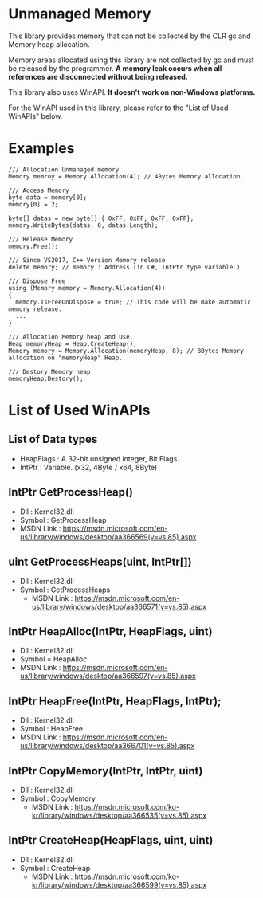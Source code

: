 # Unmanaged Memory
This library provides memory that can not be collected by the CLR gc and Memory heap allocation.


Memory areas allocated using this library are not collected by gc and must be released by the programmer. **A memory leak occurs when all references are disconnected without being released.**


This library also uses WinAPI. **It doesn't work on non-Windows platforms.**


For the WinAPI used in this library, please refer to the "List of Used WinAPIs" below.

# Examples
```
/// Allocation Unmanaged memory
Memory memroy = Memory.Allocation(4); // 4Bytes Memory allocation.
```

```
/// Access Memory
byte data = memory[0];
memory[0] = 2;

byte[] datas = new byte[] { 0xFF, 0xFF, 0xFF, 0xFF};
memory.WriteBytes(datas, 0, datas.Length);
```

```
/// Release Memory
memory.Free();
```

```
/// Since VS2017, C++ Version Memory release
delete memory; // memory : Address (in C#, IntPtr type variable.)
```

```
/// Dispose Free
using (Memory memory = Memory.Allocation(4))
{
  memory.IsFreeOnDispose = true; // This code will be make automatic memory release.
  ...
}
```

```
/// Allocation Memory heap and Use.
Heap memoryHeap = Heap.CreateHeap();
Memory memory = Memory.Allocation(memoryHeap, 8); // 8Bytes Memory allocation on "memoryHeap" Heap.
```

```
/// Destory Memory heap
memoryHeap.Destory();
```

# List of Used WinAPIs
   ## List of Data types
  - HeapFlags : A 32-bit unsigned integer, Bit Flags.
  - IntPtr : Variable. (x32, 4Byte / x64, 8Byte)
  
   ## IntPtr GetProcessHeap()
  - Dll : Kernel32.dll
  - Symbol : GetProcessHeap
  - MSDN Link : https://msdn.microsoft.com/en-us/library/windows/desktop/aa366569(v=vs.85).aspx
  
   ## uint GetProcessHeaps(uint, IntPtr[])
  - Dll : Kernel32.dll
  - Symbol : GetProcessHeaps
	- MSDN Link : https://msdn.microsoft.com/en-us/library/windows/desktop/aa366571(v=vs.85).aspx
  
   ## IntPtr HeapAlloc(IntPtr, HeapFlags, uint)
  - Dll : Kernel32.dll
  - Symbol = HeapAlloc
  - MSDN Link : https://msdn.microsoft.com/en-us/library/windows/desktop/aa366597(v=vs.85).aspx
    
   ## IntPtr HeapFree(IntPtr, HeapFlags, IntPtr);
  - Dll : Kernel32.dll
  - Symbol : HeapFree
  - MSDN Link : https://msdn.microsoft.com/en-us/library/windows/desktop/aa366701(v=vs.85).aspx

   ## IntPtr CopyMemory(IntPtr, IntPtr, uint)
  - Dll : Kernel32.dll
  - Symbol : CopyMemory
	- MSDN Link : https://msdn.microsoft.com/ko-kr/library/windows/desktop/aa366535(v=vs.85).aspx

   ## IntPtr CreateHeap(HeapFlags, uint, uint)
  - Dll : Kernel32.dll
  - Symbol : CreateHeap
	- MSDN Link : https://msdn.microsoft.com/ko-kr/library/windows/desktop/aa366599(v=vs.85).aspx
